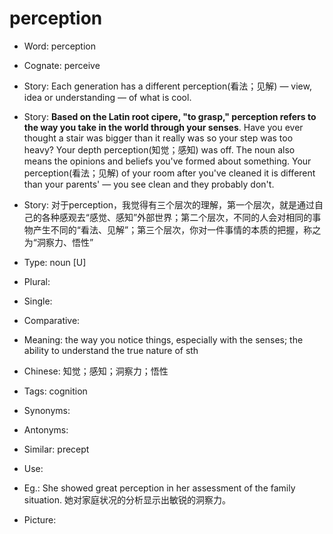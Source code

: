 # perception

- Word: perception
- Cognate: perceive
- Story: Each generation has a different perception(看法；见解) — view, idea or understanding — of what is cool.
- Story: **Based on the Latin root cipere, "to grasp," perception refers to the way you take in the world through your senses**. Have you ever thought a stair was bigger than it really was so your step was too heavy? Your depth perception(知觉；感知) was off. The noun also means the opinions and beliefs you've formed about something. Your perception(看法；见解) of your room after you've cleaned it is different than your parents' — you see clean and they probably don't.
- Story: 对于perception，我觉得有三个层次的理解，第一个层次，就是通过自己的各种感观去“感觉、感知”外部世界；第二个层次，不同的人会对相同的事物产生不同的“看法、见解”；第三个层次，你对一件事情的本质的把握，称之为“洞察力、悟性”

- Type: noun [U]
- Plural: 
- Single: 
- Comparative: 
- Meaning: the way you notice things, especially with the senses; the ability to understand the true nature of sth
- Chinese: 知觉；感知；洞察力；悟性
- Tags: cognition
- Synonyms: 
- Antonyms: 
- Similar: precept
- Use: 
- Eg.: She showed great perception in her assessment of the family situation. 她对家庭状况的分析显示出敏锐的洞察力。
- Picture: 

